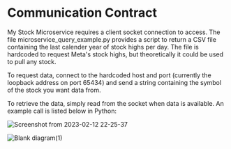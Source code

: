 # Communication Contract

My Stock Microservice requires a client socket connection to access. The file microservice_query_example.py provides a script to return a CSV file containing the last calender year of stock highs per day. The file is hardcoded to request Meta's stock highs, but theoretically it could be used to pull any stock.

To request data, connect to the hardcoded host and port (currently the loopback address on port 65434) and send a string containing the symbol of the stock you want data from.

To retrieve the data, simply read from the socket when data is available. An example call is listed below in Python:

![Screenshot from 2023-02-12 22-25-37](https://user-images.githubusercontent.com/122574115/218386094-81d4fd0d-1ac8-44d8-a171-0ac6bfd85c14.png)


![Blank diagram(1)](https://user-images.githubusercontent.com/122574115/218385737-e46e7ab4-e2cf-4508-afba-28e9acaa4eb5.png)
